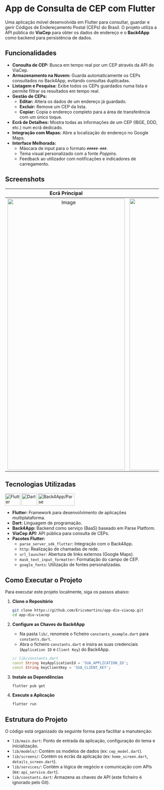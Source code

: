 # App de Consulta de CEP com Flutter

<!-- Sugestão: Crie uma imagem de capa para o seu projeto -->

Uma aplicação móvel desenvolvida em Flutter para consultar, guardar e gerir Códigos de Endereçamento Postal (CEPs) do Brasil. O projeto utiliza a API pública do **ViaCep** para obter os dados de endereço e o **Back4App** como backend para persistência de dados.

## Funcionalidades

* **Consulta de CEP:** Busca em tempo real por um CEP através da API do ViaCep.
* **Armazenamento na Nuvem:** Guarda automaticamente os CEPs consultados no Back4App, evitando consultas duplicadas.
* **Listagem e Pesquisa:** Exibe todos os CEPs guardados numa lista e permite filtrar os resultados em tempo real.
* **Gestão de CEPs:**
    * **Editar:** Altera os dados de um endereço já guardado.
    * **Excluir:** Remove um CEP da lista.
    * **Copiar:** Copia o endereço completo para a área de transferência com um único toque.
* **Ecrã de Detalhes:** Mostra todas as informações de um CEP (IBGE, DDD, etc.) num ecrã dedicado.
* **Integração com Mapas:** Abre a localização do endereço no Google Maps.
* **Interface Melhorada:**
    * Máscara de input para o formato `#####-###`.
    * Tema visual personalizado com a fonte *Poppins*.
    * Feedback ao utilizador com notificações e indicadores de carregamento.

## Screenshots

| Ecrã Principal                                      | Ecrã de Detalhes                                   | Ecrã de Edição                                     |
| :--------------------------------------------------: | :------------------------------------------------: | :------------------------------------------------: |
| <img width="384" height="885" alt="Image" src="https://github.com/user-attachments/assets/b79e3bf4-9031-4147-88fc-855718a48a8e" /> | <img width="379" height="887" alt="Image" src="https://github.com/user-attachments/assets/085cd072-bdfa-4924-9baa-9cb09f4b0212" />| <img width="376" height="882" alt="Image" src="https://github.com/user-attachments/assets/1fa9244b-e100-4523-bc61-7fdfef07e773" /> |

## Tecnologias Utilizadas

<img align="center" alt="Flutter" height="40" width="50" src="https://cdn.jsdelivr.net/gh/devicons/devicon@latest/icons/flutter/flutter-original.svg" />
<img align="center" alt="Dart" height="40" width="50" src="https://cdn.jsdelivr.net/gh/devicons/devicon@latest/icons/dart/dart-original.svg" />
<img align="center" alt="Back4App/Parse" height="40" width="120" src="https://raw.githubusercontent.com/parse-community/parse-logo/main/logo-text-horizontal-dark.svg" />

<br>

* **Flutter:** Framework para desenvolvimento de aplicações multiplataforma.
* **Dart:** Linguagem de programação.
* **Back4App:** Backend como serviço (BaaS) baseado em Parse Platform.
* **ViaCep API:** API pública para consulta de CEPs.
* **Pacotes Flutter:**
    * `parse_server_sdk_flutter`: Integração com o Back4App.
    * `http`: Realização de chamadas de rede.
    * `url_launcher`: Abertura de links externos (Google Maps).
    * `mask_text_input_formatter`: Formatação do campo de CEP.
    * `google_fonts`: Utilização de fontes personalizadas.

## Como Executar o Projeto

Para executar este projeto localmente, siga os passos abaixo:

1.  **Clone o Repositório**
    ```bash
    git clone https://github.com/Ericvmartins/app-dio-viacep.git
    cd app-dio-viacep    
    ```

2.  **Configure as Chaves do Back4App**
    * Na pasta `lib/`, renomeie o ficheiro `constants_example.dart` para `constants.dart`.
    * Abra o ficheiro `constants.dart` e insira as suas credenciais (`Application ID` e `Client Key`) do Back4App.
    ```dart
    // lib/constants.dart
    const String keyApplicationId = 'SUA_APPLICATION_ID';
    const String keyClientKey = 'SUA_CLIENT_KEY';
    ```

3.  **Instale as Dependências**
    ```bash
    flutter pub get
    ```

4.  **Execute a Aplicação**
    ```bash
    flutter run
    ```

## Estrutura do Projeto

O código está organizado da seguinte forma para facilitar a manutenção:

* `lib/main.dart`: Ponto de entrada da aplicação, configuração do tema e inicialização.
* `lib/models/`: Contém os modelos de dados (ex: `cep_model.dart`).
* `lib/screens/`: Contém os ecrãs da aplicação (ex: `home_screen.dart`, `details_screen.dart`).
* `lib/services/`: Contém a lógica de negócio e comunicação com APIs (ex: `api_service.dart`).
* `lib/constants.dart`: Armazena as chaves de API (este ficheiro é ignorado pelo Git).
